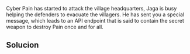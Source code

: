 
Cyber Pain has started to attack the village headquarters, Jaga is busy helping the defenders to evacuate the villagers. He has sent you a special message, which leads to an API endpoint that is said to contain the secret weapon to destroy Pain once and for all.

## Solucion



